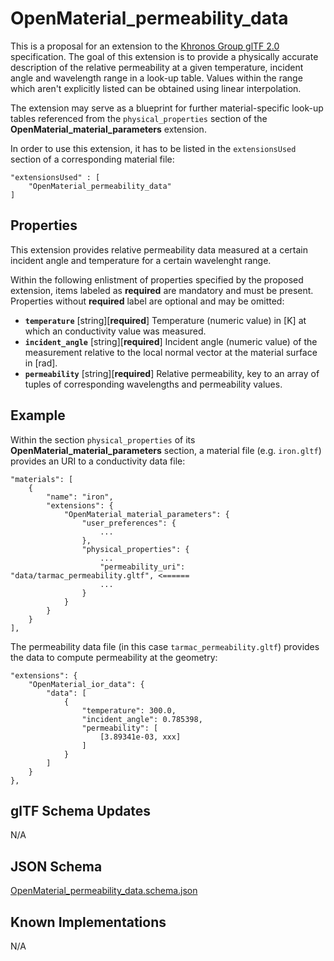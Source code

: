 OpenMaterial_permeability_data
==============================

This is a proposal for an extension to the [Khronos Group glTF 2.0](https://github.com/KhronosGroup/glTF) specification. The goal of this extension is to
provide a physically accurate description of the relative permeability at a given temperature, incident angle
and wavelength range in a look-up table. Values within the range which aren't explicitly listed can be
obtained using linear interpolation.

The extension may serve as a blueprint for further material-specific look-up tables referenced from the
``physical_properties`` section of the **OpenMaterial_material_parameters** extension. 

In order to use this extension, it has to be listed in the ``extensionsUsed`` section of a corresponding material
file:

```
"extensionsUsed" : [
    "OpenMaterial_permeability_data"
]
```

Properties
----------

This extension provides relative permeability data measured at a certain incident angle and temperature for a certain wavelenght range.

Within the following enlistment of properties specified by the proposed extension, items labeled as **required** are
mandatory and must be present. Properties without **required** label are optional and may be omitted:

* **`temperature`** [string][**required**]
Temperature (numeric value) in [K] at which an conductivity value was measured.
* **`incident_angle`** [string][**required**]
Incident angle (numeric value) of the measurement relative to the local normal vector at the material surface in [rad].
* **`permeability`** [string][**required**]
Relative permeability, key to an array of tuples of corresponding wavelengths and permeability values.

Example
-------

Within the section `physical_properties` of its **OpenMaterial_material_parameters** section, a material file
(e.g. `iron.gltf`) provides an URI to a conductivity data file:

```
"materials": [
    {
        "name": "iron",
        "extensions": {
            "OpenMaterial_material_parameters": {
                "user_preferences": {
                    ...
                },
                "physical_properties": {
                    ...
                    "permeability_uri": "data/tarmac_permeability.gltf", <======					
                    ...
                }
            }
        }
    }
],
````

The permeability data file (in this case `tarmac_permeability.gltf`) provides the data to compute permeability at the geometry: 

````
"extensions": {
    "OpenMaterial_ior_data": {
        "data": [
            {
                "temperature": 300.0,
                "incident_angle": 0.785398,				
                "permeability": [
                    [3.89341e-03, xxx]
				]
            }
        ]
    }
},
````

glTF Schema Updates
-------------------
N/A

JSON Schema
-----------
[OpenMaterial_permeability_data.schema.json](schema/OpenMaterial_permeability_data.schema.json)

Known Implementations
---------------------
N/A